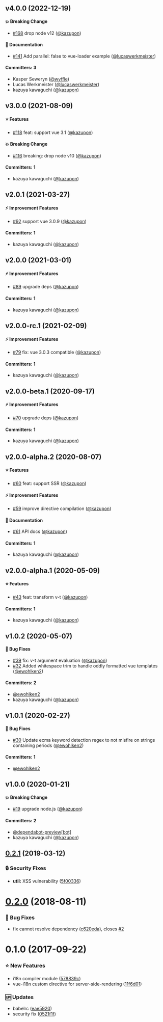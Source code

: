 
## v4.0.0 (2022-12-19)

#### :boom: Breaking Change
* [#168](https://github.com/intlify/vue-i18n-extensions/pull/168) drop node v12 ([@kazupon](https://github.com/kazupon))

#### :pencil: Documentation
* [#141](https://github.com/intlify/vue-i18n-extensions/pull/141) Add parallel: false to vue-loader example ([@lucaswerkmeister](https://github.com/lucaswerkmeister))

#### Committers: 3
- Kasper Seweryn ([@wvffle](https://github.com/wvffle))
- Lucas Werkmeister ([@lucaswerkmeister](https://github.com/lucaswerkmeister))
- kazuya kawaguchi ([@kazupon](https://github.com/kazupon))


## v3.0.0 (2021-08-09)

#### :star: Features
* [#118](https://github.com/intlify/vue-i18n-extensions/pull/118) feat: support vue 3.1 ([@kazupon](https://github.com/kazupon))

#### :boom: Breaking Change
* [#116](https://github.com/intlify/vue-i18n-extensions/pull/116) breaking: drop node v10 ([@kazupon](https://github.com/kazupon))

#### Committers: 1
- kazuya kawaguchi ([@kazupon](https://github.com/kazupon))


## v2.0.1 (2021-03-27)

#### :zap: Improvement Features
* [#92](https://github.com/intlify/vue-i18n-extensions/pull/92) support vue 3.0.9 ([@kazupon](https://github.com/kazupon))

#### Committers: 1
- kazuya kawaguchi ([@kazupon](https://github.com/kazupon))


## v2.0.0 (2021-03-01)

#### :zap: Improvement Features
* [#89](https://github.com/intlify/vue-i18n-extensions/pull/89) upgrade deps ([@kazupon](https://github.com/kazupon))

#### Committers: 1
- kazuya kawaguchi ([@kazupon](https://github.com/kazupon))


## v2.0.0-rc.1 (2021-02-09)

#### :zap: Improvement Features
* [#79](https://github.com/intlify/vue-i18n-extensions/pull/79) fix: vue 3.0.3 compatible ([@kazupon](https://github.com/kazupon))

#### Committers: 1
- kazuya kawaguchi ([@kazupon](https://github.com/kazupon))


## v2.0.0-beta.1 (2020-09-17)

#### :zap: Improvement Features
* [#70](https://github.com/intlify/vue-i18n-extensions/pull/70) upgrade deps ([@kazupon](https://github.com/kazupon))

#### Committers: 1
- kazuya kawaguchi ([@kazupon](https://github.com/kazupon))


## v2.0.0-alpha.2 (2020-08-07)

#### :star: Features
* [#60](https://github.com/intlify/vue-i18n-extensions/pull/60) feat: support SSR ([@kazupon](https://github.com/kazupon))

#### :zap: Improvement Features
* [#59](https://github.com/intlify/vue-i18n-extensions/pull/59) improve directive compilation ([@kazupon](https://github.com/kazupon))

#### :pencil: Documentation
* [#61](https://github.com/intlify/vue-i18n-extensions/pull/61) API docs ([@kazupon](https://github.com/kazupon))

#### Committers: 1
- kazuya kawaguchi ([@kazupon](https://github.com/kazupon))


## v2.0.0-alpha.1 (2020-05-09)

#### :star: Features
* [#43](https://github.com/intlify/vue-i18n-extensions/pull/43) feat: transform v-t ([@kazupon](https://github.com/kazupon))

#### Committers: 1
- kazuya kawaguchi ([@kazupon](https://github.com/kazupon))


## v1.0.2 (2020-05-07)

#### :bug: Bug Fixes
* [#39](https://github.com/intlify/vue-i18n-extensions/pull/39) fix: v-t argument evaluation ([@kazupon](https://github.com/kazupon))
* [#32](https://github.com/intlify/vue-i18n-extensions/pull/32) Added whitespace trim to handle oddly formatted vue templates ([@ewohlken2](https://github.com/ewohlken2))

#### Committers: 2
- [@ewohlken2](https://github.com/ewohlken2)
- kazuya kawaguchi ([@kazupon](https://github.com/kazupon))


## v1.0.1 (2020-02-27)

#### :bug: Bug Fixes
* [#30](https://github.com/intlify/vue-i18n-extensions/pull/30) Update ecma keyword detection regex to not misfire on strings containing periods ([@ewohlken2](https://github.com/ewohlken2))

#### Committers: 1
- [@ewohlken2](https://github.com/ewohlken2)


## v1.0.0 (2020-01-21)

#### :boom: Breaking Change
* [#19](https://github.com/intlify/vue-i18n-extensions/pull/19) upgrade node.js ([@kazupon](https://github.com/kazupon))

#### Committers: 2
- [@dependabot-preview[bot]](https://github.com/apps/dependabot-preview)
- kazuya kawaguchi ([@kazupon](https://github.com/kazupon))

<a name="0.2.1"></a>
## [0.2.1](https://github.com/kazupon/vue-i18n-extensions/compare/v0.2.0...v0.2.1) (2019-03-12)


### :lock: Security Fixes

* **util:** XSS vulnerability ([5f00336](https://github.com/kazupon/vue-i18n-extensions/commit/5f00336))



<a name="0.2.0"></a>
# [0.2.0](https://github.com/kazupon/vue-i18n-extensions/compare/v0.1.0...v0.2.0) (2018-08-11)


### :bug: Bug Fixes

* fix cannot resolve dependency ([c620eda](https://github.com/kazupon/vue-i18n-extensions/commit/c620eda)), closes [#2](https://github.com/kazupon/vue-i18n-extensions/issues/2)



<a name="0.1.0"></a>
# 0.1.0 (2017-09-22)


### :star: New Features

* i18n compiler module ([578839c](https://github.com/kazupon/vue-i18n-extensions/commit/578839c))
* vue-i18n custom directive for server-side-rendering ([11f6d01](https://github.com/kazupon/vue-i18n-extensions/commit/11f6d01))


### :up: Updates

* babelrc ([eae5920](https://github.com/kazupon/vue-i18n-extensions/commit/eae5920))
* security fix ([0521f1f](https://github.com/kazupon/vue-i18n-extensions/commit/0521f1f))

